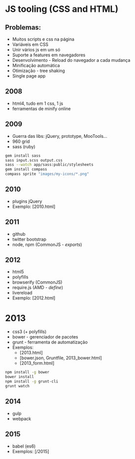 # JS tooling (CSS and HTML)


## Problemas:

- Muitos scripts e css na página
- Variáveis em CSS
- Unir vários js em um só
- Suporte a features em navegadores
- Desenvolvimento - Reload do navegador a cada mudança
- Minificação automática
- Otimização - tree shaking
- Single page app


## 2008

- html4, tudo em 1 css, 1 js
- ferramentas de minify online


## 2009

- Guerra das libs: jQuery, prototype, MooTools...
- 960 grid
- sass (ruby)

```sh
gem install sass
sass input.scss output.css
sass --watch app/sass:public/stylesheets
gem install compass
compass sprite "images/my-icons/*.png"
```


## 2010

- plugins jQuery
- Exemplo: [2010.html]

## 2011

- github
- twitter bootstrap
- node, npm (CommonJS - _exports_)


## 2012

- html5
- polyfills
- browserify (CommonJS)
- require.js (AMD - _define_)
- livereload
- Exemplo: [2012.html]


# 2013

- css3 (+ polyfills)
- bower - gerenciador de pacotes
- grunt - ferramenta de automatização
- Exemplos:
    - [2013.html]
    - [bower.json, Gruntfile, 2013_bower.html]
    - [2013_form.html]

```sh
npm install -g bower
bower install
npm install -g grunt-cli
grunt watch
```


## 2014

- gulp
- webpack


## 2015

- babel (es6)
- Exemplos: [/2015]
